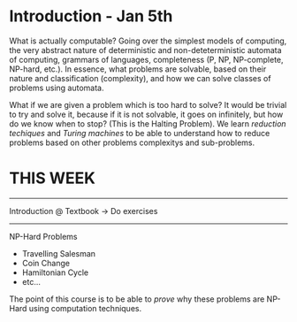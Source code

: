 # Introduction - Jan 5th

What is actually computable? Going over the simplest models of computing, the very abstract nature of deterministic and non-deteterministic automata of computing, grammars of languages, completeness (P, NP, NP-complete, NP-hard, etc.). In essence, what problems are solvable, based on their nature and classification (complexity), and how we can solve classes of problems using automata.

What if we are given a problem which is too hard to solve? It would be trivial to try and solve it, because if it is not solvable, it goes on infinitely, but how do we know when to stop? (This is the Halting Problem). We learn *reduction techiques* and *Turing machines* to be able to understand how to reduce problems based on other problems complexitys and sub-problems.

# THIS WEEK

---

 Introduction @ Textbook → Do exercises

---

NP-Hard Problems

- Travelling Salesman
- Coin Change
- Hamiltonian Cycle
- etc...

The point of this course  is to be able to *prove* why these problems are NP-Hard using computation techniques.